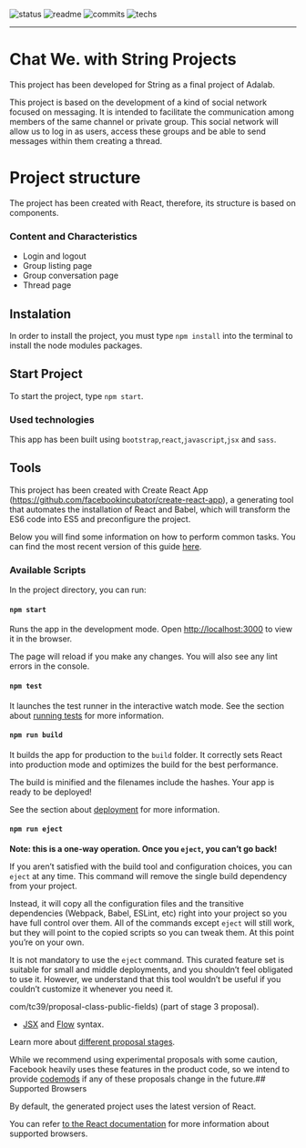 ![status](https://img.shields.io/badge/status-wip-green.svg?colorB=00C106)
![readme](https://img.shields.io/badge/readme-Wip-green.svg?colorB=00C106)
![commits](https://img.shields.io/badge/commits-14-blue.svg) 
![techs](https://img.shields.io/badge/techs-javascript—react—html—css—sass—bootstrap-yellow.svg)

---

# Chat We. with String Projects

This project has been developed for String as a final project of Adalab.

This project is based on the development of a kind of social network focused on messaging. It is intended to facilitate the communication among members of the same channel or private group. This social network will allow us to log in as users, access these groups and be able to send messages within them creating a thread.

# Project structure

The project has been created with React, therefore, its structure is based on components.

### Content and Characteristics

- Login and logout
- Group listing page
- Group conversation page
- Thread page

## Instalation

In order to install the project, you must type `npm install` into the terminal to install the node modules packages.

## Start Project

To start the project, type `npm start`.

### Used technologies 

This app has been built using `bootstrap`,`react`,`javascript`,`jsx` and `sass`.

## Tools

This project has been created with Create React App (https://github.com/facebookincubator/create-react-app),
a generating tool that automates the installation of React and Babel, which will transform the ES6 code into ES5 and preconfigure the project.

Below you will find some information on how to perform common tasks. You can find the most recent version of this guide [here](https://github.com/facebookincubator/create-react-app/blob/master/packages/react-scripts/template/README.md).

### Available Scripts

In the project directory, you can run:

#### `npm start`

Runs the app in the development mode.
Open [http://localhost:3000](http://localhost:3000) to view it in the browser.

The page will reload if you make any changes.
You will also see any lint errors in the console.

#### `npm test`

It launches the test runner in the interactive watch mode.
See the section about [running tests](#running-tests) for more information.

#### `npm run build`

It builds the app for production to the `build` folder.
It correctly sets React into production mode and optimizes the build for the best performance.

The build is minified and the filenames include the hashes.
Your app is ready to be deployed!

See the section about [deployment](#deployment) for more information.

#### `npm run eject`

**Note: this is a one-way operation. Once you `eject`, you can’t go back!**

If you aren’t satisfied with the build tool and configuration choices, you can `eject` at any time. This command will remove the single build dependency from your project.

Instead, it will copy all the configuration files and the transitive dependencies (Webpack, Babel, ESLint, etc) right into your project so you have full control over them. All of the commands except `eject` will still work, but they will point to the copied scripts so you can tweak them. At this point you’re on your own.

It is not mandatory to use the `eject` command. This curated feature set is suitable for small and middle deployments, and you shouldn’t feel obligated to use it. However, we understand that this tool wouldn’t be useful if you couldn’t customize it whenever you need it.

com/tc39/proposal-class-public-fields) (part of stage 3 proposal).
* [JSX](https://facebook.github.io/react/docs/introducing-jsx.html) and [Flow](https://flowtype.org/) syntax.

Learn more about [different proposal stages](https://babeljs.io/docs/plugins/#presets-stage-x-experimental-presets-).

While we recommend using experimental proposals with some caution, Facebook heavily uses these features in the product code, so we intend to provide [codemods](https://medium.com/@cpojer/effective-javascript-codemods-5a6686bb46fb) if any of these proposals change in the future.## Supported Browsers

By default, the generated project uses the latest version of React.

You can refer [to the React documentation](https://reactjs.org/docs/react-dom.html#browser-support) for more information about supported browsers.




